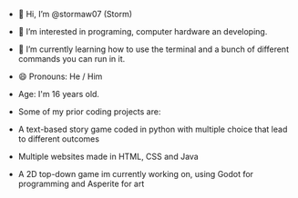 - 👋 Hi, I’m @stormaw07 (Storm)
- 👀 I’m interested in programing, computer hardware an developing. 
- 🌱 I’m currently learning how to use the terminal and a bunch of different commands you can run in it.
- 😄 Pronouns: He / Him
- Age: I'm 16 years old.

- Some of my prior coding projects are:
- A text-based story game coded in python with multiple choice that lead to different outcomes
- Multiple websites made in HTML, CSS and Java
- A 2D top-down game im currently working on, using Godot for programming and Asperite for art
